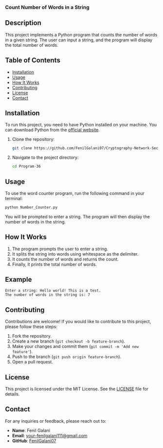 ### Count Number of Words in a String

## Description

This project implements a Python program that counts the number of words in a given string. The user can input a string, and the program will display the total number of words.

## Table of Contents

- [Installation](#installation)
- [Usage](#usage)
- [How It Works](#how-it-works)
- [Contributing](#contributing)
- [License](#license)
- [Contact](#contact)

## Installation

To run this project, you need to have Python installed on your machine. You can download Python from the [official website](https://www.python.org/downloads/).

1. Clone the repository:

   ```bash
   git clone https://github.com/FenilGalani07/Cryptography-Network-Security.git
   ```

2. Navigate to the project directory:

   ```bash
   cd Program-36
   ```

## Usage

To use the word counter program, run the following command in your terminal:

```bash
python Number_Counter.py
```

You will be prompted to enter a string. The program will then display the number of words in the string.

## How It Works

1. The program prompts the user to enter a string.
2. It splits the string into words using whitespace as the delimiter.
3. It counts the number of words and returns the count.
4. Finally, it prints the total number of words.

## Example

```
Enter a string: Hello world! This is a test.
The number of words in the string is: 7
```

## Contributing

Contributions are welcome! If you would like to contribute to this project, please follow these steps:

1. Fork the repository.
2. Create a new branch (`git checkout -b feature-branch`).
3. Make your changes and commit them (`git commit -m 'Add new feature'`).
4. Push to the branch (`git push origin feature-branch`).
5. Open a pull request.

## License

This project is licensed under the MIT License. See the [LICENSE](LICENSE) file for details.

## Contact

For any inquiries or feedback, please reach out to:

- **Name**: Fenil Galani
- **Email**: [your-fenilgalani111@gmail.com](mailto:your-fenilgalani111@gmail.com)
- **GitHub**: [FenilGalani07](https://github.com/FenilGalani07)
